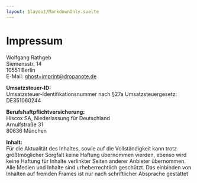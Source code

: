 ```yaml
---
layout: $layout/MarkdownOnly.svelte
---
```


# Impressum

Wolfgang Rathgeb\
Siemensstr. 14\
10551 Berlin\
E-Mail: ghost+imprint@dropanote.de

**Umsatzsteuer-ID:**\
Umsatzsteuer-Identifikationsnummer nach §27a Umsatzsteuergesetz:\
DE351060244

**Berufshaftpflichtversicherung:**\
Hiscox SA, Niederlassung für Deutschland\
Arnulfstraße 31\
80636 München

**Inhalt:**\
Für die Aktualität des Inhaltes, sowie auf die Vollständigkeit kann trotz größtmöglicher Sorgfalt keine Haftung übernommen werden, ebenso wird keine Haftung für Inhalte verlinkter Seiten anderer Anbieter übernommen. Alle Medien und Inhalte sind urheberrechtlich geschützt. Das einbinden von Inhalten auf fremden Frames ist nur nach schriftlicher Absprache gestattet
